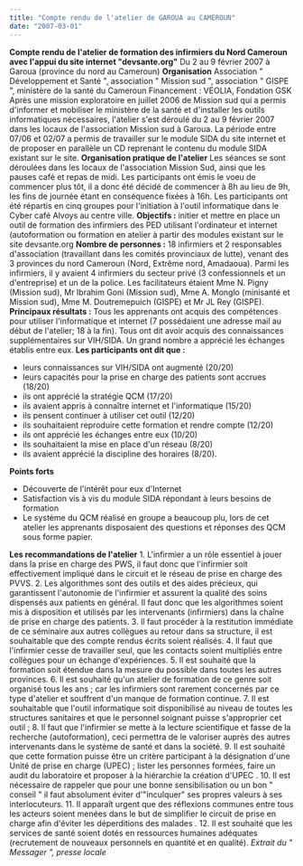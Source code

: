 ```yaml
---
title: "Compte rendu de l'atelier de GAROUA au CAMEROUN"
date: "2007-03-01"
---
```


**Compte rendu de l'atelier de formation des infirmiers du Nord Cameroun avec l'appui du site internet "devsante.org"** Du 2 au 9 février 2007 à Garoua (province du nord au Cameroun) **Organisation** Association " Développement et Santé ", association " Mission sud ", association " GISPE ", ministère de la santé du Cameroun Financement : VEOLIA, Fondation GSK Après une mission exploratoire en juillet 2006 de Mission sud qui a permis d'informer et mobiliser le ministère de la santé et d'installer les outils informatiques nécessaires, l'atelier s'est déroulé du 2 au 9 février 2007 dans les locaux de l'association Mission sud à Garoua. La période entre 07/06 et 02/07 a permis de travailler sur le module SIDA du site internet et de proposer en parallèle un CD reprenant le contenu du module SIDA existant sur le site. **Organisation pratique de l'atelier** Les séances se sont déroulées dans les locaux de l'association Mission Sud, ainsi que les pauses café et repas de midi. Les participants ont émis le voeu de commencer plus tôt, il a donc été décidé de commencer à 8h au lieu de 9h, les fins de journée étant en conséquence fixées à 16h. Les participants ont été répartis en cinq groupes pour l'initiation à l'outil informatique dans le Cyber café Alvoys au centre ville. **Objectifs :** initier et mettre en place un outil de formation des infirmiers des PED utilisant l'ordinateur et internet (autoformation ou formation en atelier à partir des modules existant sur le site devsante.org **Nombre de personnes :** 18 infirmiers et 2 responsables d'association (travaillant dans les comités provinciaux de lutte), venant des 3 provinces du nord Cameroun (Nord, Extrême nord, Amadaoua). Parmi les infirmiers, il y avaient 4 infirmiers du secteur privé (3 confessionnels et un d'entreprise) et un de la police. Les facilitateurs étaient Mme N. Pigny (Mission sud), Mr Ibrahim Goni (Mission sud), Mme A. Monglo (minisanté et Mission sud), Mme M. Doutremepuich (GISPE) et Mr JL Rey (GISPE). **Principaux résultats :** Tous les apprenants ont acquis des compétences pour utiliser l'informatique et internet (7 possédaient une adresse mail au début de l'atelier; 18 à la fin). Tous ont dit avoir acquis des connaissances supplémentaires sur VIH/SIDA. Un grand nombre a apprécié les échanges établis entre eux. **Les participants ont dit que :**

*   leurs connaissances sur VIH/SIDA ont augmenté (20/20)
*   leurs capacités pour la prise en charge des patients sont accrues (18/20)
*   ils ont apprécié la stratégie QCM (17/20)
*   ils avaient appris à connaître internet et l'informatique (15/20)
*   ils pensent continuer à utiliser cet outil (12/20)
*   ils souhaitaient reproduire cette formation et rendre compte (12/20)
*   ils ont apprécié les échanges entre eux (10/20)
*   ils souhaitaient la mise en place d'un réseau (8/20)
*   ils avaient apprécié la discipline des horaires (8/20).

**Points forts**

*   Découverte de l'intérêt pour eux d'Internet
*   Satisfaction vis à vis du module SIDA répondant à leurs besoins de formation
*   Le système du QCM réalisé en groupe a beaucoup plu, lors de cet atelier les apprenants disposaient des questions et réponses des QCM sous forme papier.

**Les recommandations de l'atelier** 1. L'infirmier a un rôle essentiel à jouer dans la prise en charge des PWS, il faut donc que l'infirmier soit effectivement impliqué dans le circuit et le réseau de prise en charge des PVVS. 2. Les algorithmes sont des outils et des aides précieux, qui garantissent l'autonomie de l'infirmier et assurent la qualité des soins dispensés aux patients en général. Il faut donc que les algorithmes soient mis à disposition et utilisés par les intervenants (infirmiers) dans la chaîne de prise en charge des patients. 3. Il faut procéder à la restitution immédiate de ce séminaire aux autres collègues au retour dans sa structure, il est souhaitable que des compte rendus écrits soient réalisés. 4. Il faut que l'infirmier cesse de travailler seul, que les contacts soient multipliés entre collègues pour un échange d'expériences. 5. Il est souhaité que la formation soit étendue dans la mesure du possible dans toutes les autres provinces. 6. Il est souhaité qu'un atelier de formation de ce genre soit organisé tous les ans ; car les infirmiers sont rarement concernés par ce type d'atelier et souffrent d'un manque de formation continue. 7. Il est souhaitable que l'outil informatique soit disponibilisé au niveau de toutes les structures sanitaires et que le personnel soignant puisse s'approprier cet outil ; 8. Il faut que l'infirmier se mette à la lecture scientifique et fasse de la recherche (autoformation), ceci permettra de le valoriser auprès des autres intervenants dans le système de santé et dans la société. 9. Il est souhaité que cette formation puisse être un critère participant à la désignation d'une Unité de prise en charge (UPEC) ; lister les personnes formées, faire un audit du laboratoire et proposer à la hiérarchie la création d'UPEC . 10. Il est nécessaire de rappeler que pour une bonne sensibilisation ou un bon " conseil " il faut absolument éviter d'"inculquer" ses propres valeurs à ses interlocuteurs. 11. Il apparaît urgent que des réflexions communes entre tous les acteurs soient menées dans le but de simplifier le circuit de prise en charge afin d'éviter les déperditions des malades . 12. Il est souhaité que les services de santé soient dotés en ressources humaines adéquates (recrutement de nouveaux personnels en quantité et en qualité). _Extrait du " Messager ", presse locale_